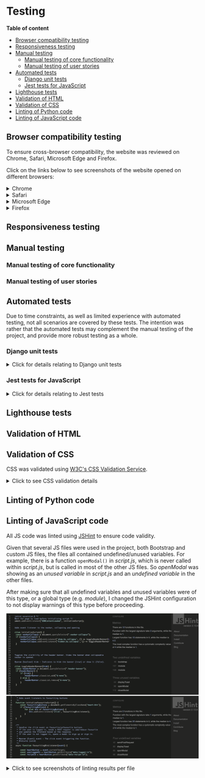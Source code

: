 # Testing

**Table of content**
- [Browser compatibility testing](#browser-compatibility)
- [Responsiveness testing](#responsiveness)
- [Manual testing](#manual-testing)
    - [Manual testing of core functionality](#manual-test-functionality)
    - [Manual testing of user stories](#user-story-testing)
- [Automated tests](#automated-tests)
    - [Django unit tests](#unittests)
    - [Jest tests for JavaScript](#jest-tests)
- [Lighthouse tests](#lighthouse)
- [Validation of HTML](#html-validation)
- [Validation of CSS](#css-validation)
- [Linting of Python code](#python-lint)
- [Linting of JavaScript code](#js-lint)

<a id="browser-compatibility"></a>
## Browser compatibility testing

To ensure cross-browser compatibility, the website was reviewed on Chrome, Safari, Microsoft Edge and Firefox.

Click on the links below to see screenshots of the website opened on different browsers:

<details>
<summary>Chrome</summary>
![Chrome screenshot](documentation/browser-chrome.png)
</details>

<details>
<summary>Safari</summary>
![Safari screenshot](documentation/browser-safari.png)
</details>

<details>
<summary>Microsoft Edge</summary>
![Microsoft Edge screenshot](documentation/browser-edge.png)
</details>

<details>
<summary>Firefox</summary>
![Firefox screenshot](documentation/browser-firefox.png)
</details>

<a id="responsiveness"></a>
## Responsiveness testing

<a id="manual-testing"></a>
## Manual testing

<a id="manual-test-functionality"></a>
### Manual testing of core functionality

<a id="user-story-testing"></a>
### Manual testing of user stories

<a id="automated-tests"></a>
## Automated tests

Due to time constraints, as well as limited experience with automated testing, not all scenarios are covered by these tests. The intention was rather that the automated tests may complement the manual testing of the project, and provide more robust testing as a whole.

<a id="unittests"></a>
### Django unit tests

<details> 
<summary>Click for details relating to Django unit tests</summary>

Unit tests were written to test the core functionality in all models and views of the project. These tests were written throughout the development of the project and were run as part of *pre-commit*, helping to continuously ensure code was working as intended, by stopping any commit that would lead to a failure of an existing test.

![Screenshot of pre-commit passing](documentation/pre-commit-pass.png)

The unit tests are placed in the *tests* directory within the *recipe_book* app and were split into separate files per view/model, to maintain better readability.

In brief, the tests focus on aspects such as:
- Ensuring duplicate entries cannot be created where there should be a uniqueness constraint (e.g. the same user should not be able to favourite a recipe twice, or there should not be two recipes with the same title).
- Ensuring an anonymous user cannot access functionality that should be restricted to logged-in users (e.g. posting a comment).
- Ensuring recipes, ratings and favourites *are* created/updated/deleted when requests are valid (e.g. user is authenticated, and values are of valid format).
- Ensuring that methods in general return expected values and status codes.

In total 54 tests were written:

![Screenshot of unit tests passing](documentation/unittests-pass.png)
</details>

<a id="jest-tests"></a>
### Jest tests for JavaScript

<details>
<summary>Click for details relating to Jest tests</summary>

Due mainly to time constraints, Jest tests were not prioritised throughout the development of the project. However, a few tests were added at the end of the development phase, focusing on testing the most crucial aspects of the JavaScript code. Specifically, the tests aim to test the JavaScript functions responsible for making POST, PUT, and DELETE requests to the backend.

The tests mock the required dependencies, call these functions and check that the fetch was made with the expected arguments, as well as that the response is as expected.

In total 12 tests were written, in 8 test suites.

![Jest tests passing](documentation/jest-pass.png)

These tests can be found in the *static*/*js*/*tests* directory. The tests are split into separate files, corresponding to the JavaScript file with the same name. E.g. tests relating to *comments.js* are in the file *comments.test.js*.

</details>

<a id="lighthouse"></a>
## Lighthouse tests

<a id="html-validation"></a>
## Validation of HTML

<a id="css-validation"></a>
## Validation of CSS

CSS was validated using [W3C's CSS Validation Service](https://jigsaw.w3.org/css-validator/validator).

<details>
<summary>Click to see CSS validation details</summary>

### Validating *style.css*

Validating the custom CSS by uploading the file *style.css* results in no errors.

![Validation style.css](documentation/css-validation-file.png)

The tool raises 11 warnings:
![Validation warnings style.css](documentation/css-validation-file-warnings.png)

The first warning just implies the tool does not access my Bootstrap CSS, as expected.

The remaining warnings relate to the use of vendor extensions. 
I am aware these may not be supported across all browsers. However, their application is not crucial to using the website. These vendor extensions are used for two purposes in the CSS file:
1. To truncate the title and teaser text in recipe cards. Without the truncation, the overflow is instead hidden. 
2. To increase the visibility of the heart buttons on the recipe cards. Given that these buttons are overlaid on top of an image, it was difficult to find a style that would stand out well on a multitude of backgrounds. If the *text-stroke* is not applied, the style is a simple white, which may be hard to see depending on the background image. However, the user can in this case reach the same functionality (favouriting the recipe) from the individual recipe's detail page.

### A note on validating the website by URL

When validating the website by URL, the tool raises errors, as well as a multitude of warnings. However, all errors and all errors except the ones mentioned above relate to Bootstrap.

Visiting Bootstrap's website, I found the following text, providing an explanation for these errors and warnings.

![Bootstrap validators](documentation/bootstrap-validators.png)

</details>

<a id="python-lint"></a>
## Linting of Python code

<a id="js-lint"></a>
## Linting of JavaScript code

All JS code was linted using [JSHint](https://jshint.com/) to ensure code validity.

Given that several JS files were used in the project, both Bootstrap and custom JS files, the files all contained undefined/unused variables. For example, there is a function `openModal()` in *script.js*, which is never called within *script.js*, but is called in most of the other JS files. So *openModal* was showing as an *unused variable* in *script.js* and an *undefined variable* in the other files.

After making sure that all undefined variables and unused variables were of this type, or a global type (e.g. *module*), I changed the JSHint configuration to not display warnings of this type before proceeding.

![JSHint unused variables](documentation/jshint-unused-variables.png)
![JSHint undefined variables](documentation/jshint-undefined-variables.png)

<details>
<summary>Click to see screenshots of linting results per file</summary>

- script.js
    ![script.js](documentation/jshint-script.png)

- favourites.js
    ![favourites.js](documentation/jshint-favourites.png)

- comments.js
    ![comments.js](documentation/jshint-comments.png)

- queries.js
    ![queries.js](documentation/jshint-queries.png)

- ratings.js
    ![ratings.js](documentation/jshint-ratings.png)

- script.test.js
    ![script.test.js](documentation/jshint-test-script.png)

- ratings.test.js
    ![ratings.test.js](documentation/jshint-test-ratings.png)

- queries.test.js
    ![queries.test.js](documentation/jshint-test-queries.png)

- comments.test.js
    ![comments.test.js](documentation/jshint-comments.png)

</details>



